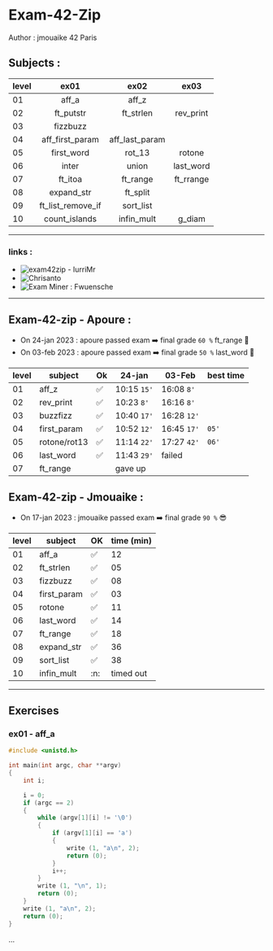 # Exam-42-Zip
Author : jmouaike 42 Paris

## Subjects :

| level     |ex01|ex02|ex03|
| ------ | :--------------------:| :--------------------:| :--------------------:| 
|01|  aff_a | aff_z | |
|02| ft_putstr | ft_strlen | rev_print | |
|03| fizzbuzz | | |
|04| aff_first_param | aff_last_param | |
|05| first_word | rot_13 | rotone |
|06| inter | union | last_word |
|07| ft_itoa | ft_range | ft_rrange |
|08| expand_str | ft_split | |
|09| ft_list_remove_if | sort_list
|10| count_islands | infin_mult | g_diam
***
### links :
  - ![exam42zip - IurriMr](https://github.com/IuriiMr/exam42zip)
  - ![Chrisanto](https://github.com/Chrisanto76/trainExamZip42/tree/master/trainingExamZip)
  - ![Exam Miner : Fwuensche](https://github.com/fwuensche/42-exam-miner)

***
## Exam-42-zip - Apoure :
- On 24-jan 2023 : apoure passed exam :arrow_right: final grade ` 60 % ` ft_range 🍆
- On 03-feb 2023 : apoure passed exam :arrow_right: final grade ` 50 % ` last_word 🍆

|level|subject|Ok|24-jan|03-Feb|best time|
| ------ | ---| ---| ---| ---| ---|
|01|  aff_z | ✅ |10:15	`15'`|16:08   `8'`||
|02| rev_print| ✅ |10:23  `8'`|16:16   `8'`||
|03| buzzfizz | ✅ |10:40   `17'`|16:28   `12'`||
|04| first_param | ✅ |10:52   `12'`|16:45  `17'`| `05'` |
|05| rotone/rot13| ✅ |11:14 `22'`|17:27 `42'`|`06'`|
|06| last_word | ✅ |11:43   `29'`|failed||
|07| ft_range ||gave up|||

## Exam-42-zip - Jmouaike :
- On 17-jan 2023 : jmouaike passed exam :arrow_right: final grade ` 90 % ` :sunglasses:

| level     |subject|OK|time (min)|
| ------ | ---| ---| ---| 
|01|  aff_a | ✅ |12|
|02| ft_strlen | ✅ |05|
|03| fizzbuzz | ✅ |08|
|04| first_param | ✅ |03|
|05| rotone | ✅ |11|
|06| last_word | ✅ |14|
|07| ft_range | ✅ |18|
|08| expand_str | ✅ |36|
|09| sort_list | ✅ |38|
|10| infin_mult |:n:|timed out|

***
## Exercises
### ex01 - aff_a

```c
#include <unistd.h>

int	main(int argc, char **argv)
{
	int	i;

	i = 0;
	if (argc == 2)
	{
		while (argv[1][i] != '\0')
		{
			if (argv[1][i] == 'a')
			{
				write (1, "a\n", 2);
				return (0);
			}
			i++;
		}
		write (1, "\n", 1);
		return (0);		
	}
	write (1, "a\n", 2);
	return (0);
}
```
...
